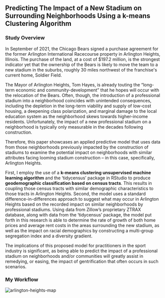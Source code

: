 ## Predicting The Impact of a New Stadium on Surrounding Neighborhoods Using a k-means Clustering Algorithm

### Study Overview
In September of 2021, the Chicago Bears signed a purchase agreement for the former Arlington International Racecourse property in Arlington Heights, Illinois. The purchase of the land, at a cost of $197.2 million, is the strongest indicator yet that the ownership of the Bears is likely to move the team to a new stadium in the suburbs, roughly 30 miles northwest of the franchise's current home, Soldier Field. 

The Mayor of Arlington Heights, Tom Hayes, is already touting the “long-term economic and community-development” that he hopes will occur with the relocation of the Bears. Often, though, the introduction of a professional stadium into a neighborhood coincides with unintended consequences, including the depletion in the long-term viability and supply of low-cost housing, a deepening class polarization, and marginal damage to the local education system as the neighborhood skews towards higher-income residents. Unfortunately, the impact of a new professional stadium on a neighborhood is typically only measurable in the decades following construction.

Therefore, this paper showcases an applied predictive model that uses data from those neighborhoods previously impacted by the construction of stadiums to examine the potential impact on neighborhoods with similar attributes facing looming stadium construction – in this case, specifically, Arlington Heights.

First, I employ the use of a **k-means clustering unsupervised machine learning algorithm** and the ‘tidycensus’ package in RStudio to produce **geodemographic classification based on census tracts**. This results in coupling those census tracts with similar demographic characteristics to those tracts in Arlington Heights. Second, the model uses a standard difference-in-differences approach to suggest what may occur in Arlington Heights based on the recorded impact on similar neighborhoods by professional stadiums. Using data from Zillow’s proprietary ZTRAX database, along with data from the ‘tidycensus’ package, the model put forth in this research is able to determine the rate of growth of both home prices and average rent costs in the areas surrounding the new stadium, as well as the impact on racial demographics by constructing a multi-group segregation index and a diversity gradient.

The implications of this proposed model for practitioners in the sport industry is significant, as being able to predict the impact of a professional stadium on neighborhoods and/or communities will greatly assist in remedying, or easing, the impact of gentrification that often occurs in such scenarios.

### My Workflow

![arlington-heights-map](https://user-images.githubusercontent.com/57458963/152689823-b059f1b4-bf95-4530-8e94-bd97e063bb67.png)

